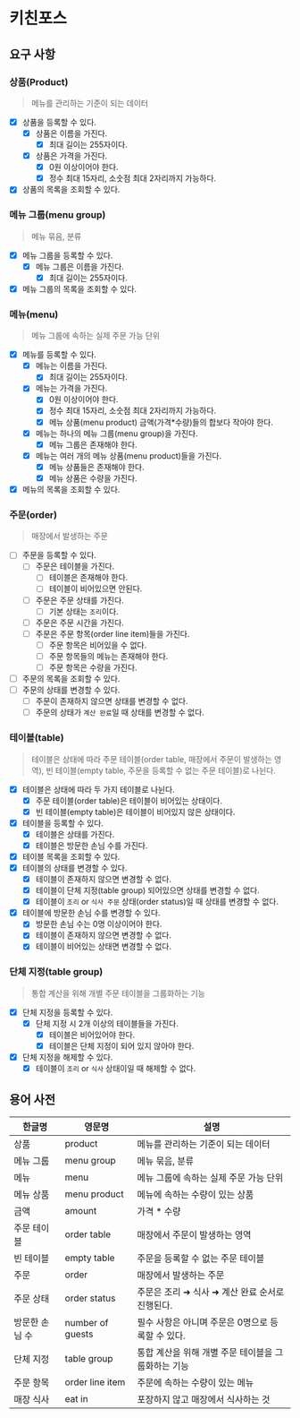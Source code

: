 # 키친포스

## 요구 사항

### 상품(Product)

> 메뉴를 관리하는 기준이 되는 데이터

- [x] 상품을 등록할 수 있다.
    - [x] 상품은 이름을 가진다.
        - [x] 최대 길이는 255자이다.
    - [x] 상품은 가격을 가진다.
        - [x] 0원 이상이어야 한다.
        - [x] 정수 최대 15자리, 소숫점 최대 2자리까지 가능하다.
- [x] 상품의 목록을 조회할 수 있다.

### 메뉴 그룹(menu group)

> 메뉴 묶음, 분류

- [x] 메뉴 그룹을 등록할 수 있다.
    - [x] 메뉴 그룹은 이름을 가진다.
        - [x] 최대 길이는 255자이다.
- [x] 메뉴 그룹의 목록을 조회할 수 있다.

### 메뉴(menu)

> 메뉴 그룹에 속하는 실제 주문 가능 단위

- [x] 메뉴를 등록할 수 있다.
    - [x] 메뉴는 이름을 가진다.
        - [x] 최대 길이는 255자이다.
    - [x] 메뉴는 가격을 가진다.
        - [x] 0원 이상이어야 한다.
        - [x] 정수 최대 15자리, 소숫점 최대 2자리까지 가능하다.
        - [x] 메뉴 상품(menu product) 금액(가격*수량)들의 합보다 작아야 한다.
    - [x] 메뉴는 하나의 메뉴 그룹(menu group)을 가진다.
        - [x] 메뉴 그룹은 존재해야 한다.
    - [x] 메뉴는 여러 개의 메뉴 상품(menu product)들을 가진다.
        - [x] 메뉴 상품들은 존재해야 한다.
        - [x] 메뉴 상품은 수량을 가진다.
- [x] 메뉴의 목록을 조회할 수 있다.

### 주문(order)

> 매장에서 발생하는 주문

- [ ] 주문을 등록할 수 있다.
    - [ ] 주문은 테이블을 가진다.
        - [ ] 테이블은 존재해야 한다.
        - [ ] 테이블이 비어있으면 안된다.
    - [ ] 주문은 주문 상태를 가진다.
        - [ ] 기본 상태는 `조리`이다.
    - [ ] 주문은 주문 시간을 가진다.
    - [ ] 주문은 주문 항목(order line item)들을 가진다.
        - [ ] 주문 항목은 비어있을 수 없다.
        - [ ] 주문 항목들의 메뉴는 존재해야 한다.
        - [ ] 주문 항목은 수량을 가진다.
- [ ] 주문의 목록을 조회할 수 있다.
- [ ] 주문의 상태를 변경할 수 있다.
    - [ ] 주문이 존재하지 않으면 상태를 변경할 수 없다.
    - [ ] 주문의 상태가 `계산 완료`일 때 상태를 변경할 수 없다.

### 테이블(table)

> 테이블은 상태에 따라 주문 테이블(order table, 매장에서 주문이 발생하는 영역), 빈 테이블(empty table, 주문을 등록할 수 없는 주문 테이블)로 나뉜다.

- [x] 테이블은 상태에 따라 두 가지 테이블로 나뉜다.
    - [x] 주문 테이블(order table)은 테이블이 비어있는 상태이다.
    - [x] 빈 테이블(empty table)은 테이블이 비어있지 않은 상태이다.
- [x] 테이블을 등록할 수 있다.
    - [x] 테이블은 상태를 가진다.
    - [x] 테이블은 방문한 손님 수를 가진다.
- [x] 테이블 목록을 조회할 수 있다.
- [x] 테이블의 상태를 변경할 수 있다.
    - [x] 테이블이 존재하지 않으면 변경할 수 없다.
    - [x] 테이블이 단체 지정(table group) 되어있으면 상태를 변경할 수 없다.
    - [x] 테이블이 `조리` or `식사 주문` 상태(order status)일 때 상태를 변경할 수 없다.
- [x] 테이블에 방문한 손님 수를 변경할 수 있다.
    - [x] 방문한 손님 수는 0명 이상이어야 한다.
    - [x] 테이블이 존재하지 않으면 변경할 수 없다.
    - [x] 테이블이 비어있는 상태면 변경할 수 없다.

### 단체 지정(table group)

> 통합 계산을 위해 개별 주문 테이블을 그룹화하는 기능

- [x] 단체 지정을 등록할 수 있다.
    - [x] 단체 지정 시 2개 이상의 테이블들을 가진다.
        - [x] 테이블은 비어있어야 한다.
        - [x] 테이블은 단체 지정이 되어 있지 않아야 한다.
- [x] 단체 지정을 해제할 수 있다.
    - [x] 테이블이 `조리` or `식사` 상태이일 때 해제할 수 없다.

## 용어 사전

| 한글명      | 영문명              | 설명                            |
|----------|------------------|-------------------------------|
| 상품       | product          | 메뉴를 관리하는 기준이 되는 데이터           |
| 메뉴 그룹    | menu group       | 메뉴 묶음, 분류                     |
| 메뉴       | menu             | 메뉴 그룹에 속하는 실제 주문 가능 단위        |
| 메뉴 상품    | menu product     | 메뉴에 속하는 수량이 있는 상품             |
| 금액       | amount           | 가격 * 수량                       |
| 주문 테이블   | order table      | 매장에서 주문이 발생하는 영역              |
| 빈 테이블    | empty table      | 주문을 등록할 수 없는 주문 테이블           |
| 주문       | order            | 매장에서 발생하는 주문                  |
| 주문 상태    | order status     | 주문은 조리 ➜ 식사 ➜ 계산 완료 순서로 진행된다. |
| 방문한 손님 수 | number of guests | 필수 사항은 아니며 주문은 0명으로 등록할 수 있다. |
| 단체 지정    | table group      | 통합 계산을 위해 개별 주문 테이블을 그룹화하는 기능 |
| 주문 항목    | order line item  | 주문에 속하는 수량이 있는 메뉴             |
| 매장 식사    | eat in           | 포장하지 않고 매장에서 식사하는 것           |
